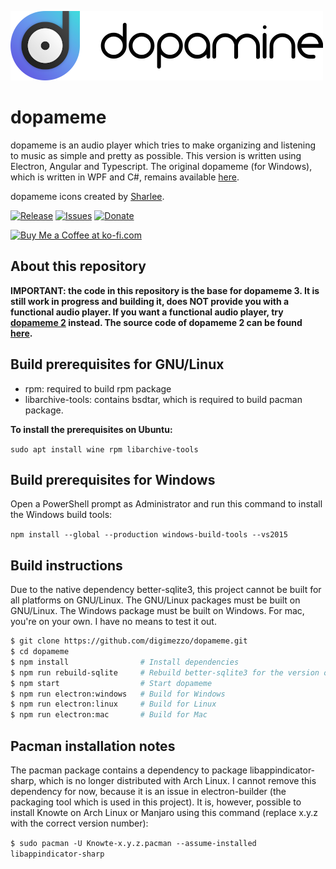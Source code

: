 ![dopameme](dopameme.full.png)

# dopameme

dopameme is an audio player which tries to make organizing and listening to music as simple and pretty as possible. This version is written using Electron, Angular and Typescript. The original dopameme (for Windows), which is written in WPF and C#, remains available <a href="https://github.com/digimezzo/dopameme-windows">here</a>.

dopameme icons created by <a href="https://www.itssharl.ee/">Sharlee</a>.

[![Release](https://img.shields.io/github/release/digimezzo/dopameme.svg?style=flat-square)](https://github.com/digimezzo/dopameme/releases/latest)
[![Issues](https://img.shields.io/github/issues/digimezzo/dopameme.svg?style=flat-square)](https://github.com/digimezzo/dopameme/issues)
[![Donate](https://img.shields.io/badge/Donate-PayPal-green.svg)](https://www.paypal.com/cgi-bin/webscr?cmd=_s-xclick&hosted_button_id=MQALEWTEZ7HX8)

<a href='https://ko-fi.com/S6S11K63U' target='_blank'><img height='36' style='border:0px;height:36px;' src='https://az743702.vo.msecnd.net/cdn/kofi1.png?v=2' border='0' alt='Buy Me a Coffee at ko-fi.com' /></a>

## About this repository

**IMPORTANT: the code in this repository is the base for dopameme 3. It is still work in progress and building it, does NOT provide you with a functional audio player. If you want a functional audio player, try <a href="https://www.digimezzo.com/content/software/dopameme/">dopameme 2</a> instead. The source code of dopameme 2 can be found <a href="https://github.com/digimezzo/dopameme-windows">here</a>.**

## Build prerequisites for GNU/Linux

-   rpm: required to build rpm package
-   libarchive-tools: contains bsdtar, which is required to build pacman package.

**To install the prerequisites on Ubuntu:**

`sudo apt install wine rpm libarchive-tools`

## Build prerequisites for Windows

Open a PowerShell prompt as Administrator and run this command to install the Windows build tools:

`npm install --global --production windows-build-tools --vs2015`

## Build instructions

Due to the native dependency better-sqlite3, this project cannot be built for all platforms on GNU/Linux. The GNU/Linux packages must be built on GNU/Linux. The Windows package must be built on Windows. For mac, you're on your own. I have no means to test it out.

```bash
$ git clone https://github.com/digimezzo/dopameme.git
$ cd dopameme
$ npm install                # Install dependencies
$ npm run rebuild-sqlite     # Rebuild better-sqlite3 for the version of node.js which is used by Electron
$ npm start                  # Start dopameme
$ npm run electron:windows   # Build for Windows
$ npm run electron:linux     # Build for Linux
$ npm run electron:mac       # Build for Mac
```

## Pacman installation notes

The pacman package contains a dependency to package libappindicator-sharp, which is no longer distributed with Arch Linux. I cannot remove this dependency for now, because it is an issue in electron-builder (the packaging tool which is used in this project). It is, however, possible to install Knowte on Arch Linux or Manjaro using this command (replace x.y.z with the correct version number):

`$ sudo pacman -U Knowte-x.y.z.pacman --assume-installed libappindicator-sharp`
